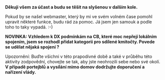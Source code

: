 **Děkuji všem za účast a budu se těšit na slyšenou v dalším kole.**

Pokud by se našel webmaster, který by mi ve svém volném čase pomohl upravit některé funkce, budu rád za pomoc. Já jsem jen samouk a podle toho to taky vypadá. :-)

**NOVINKA: Vzhledem k DX podmínkám na CB, které moc nepřejí lokálním spojením, jsem se rozhodl přidat kategorii pro sdílené kmitočty. Povede se udělat nějaká spojení ?**

<span class="text-info">Upozornění: Buďte všichni v této prapodivné době a také v průběhu této aktivity zodpovědní, chovejte se tak, aby jste neohrozili sebe nebo své okolí. **V případě portejblů a vysílání mimo domov dodržujte doporučení a nařízení vlády.**</span>
